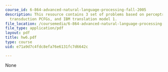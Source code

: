 ```yaml
---
course_id: 6-864-advanced-natural-language-processing-fall-2005
description: This resource contains 3 set of problems based on perceptron algorithm,
  transduction PCFGs, and IBM translation model 1.
file_location: /coursemedia/6-864-advanced-natural-language-processing-fall-2005/e71a9d7c4fdc8efa76e6131fc7d6642c_hw6.pdf
file_type: application/pdf
layout: pdf
title: hw6.pdf
type: course
uid: e71a9d7c4fdc8efa76e6131fc7d6642c

---
```

None